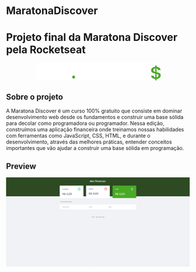# MaratonaDiscover

# Projeto final da Maratona Discover pela Rocketseat

<p align="center" ><img src="./assets/logo.svg"></p>

## Sobre o projeto

A Maratona Discover é um curso 100% gratuito que consiste em dominar desenvolvimento web desde os fundamentos e construir uma base sólida para decolar como programadora ou programador. Nessa edição, construímos uma aplicação financeira onde treinamos nossas habilidades com ferramentas como JavaScript, CSS, HTML, e durante o desenvolvimento, através das melhores práticas, entender conceitos importantes que vão ajudar a construir uma base sólida em programação.

## Preview

<p align="center"> <img src="./assets/preview.gif"> </p>
